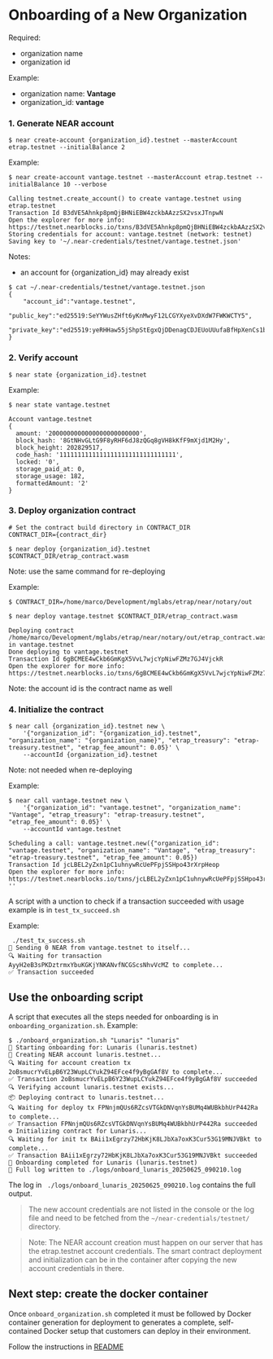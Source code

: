 # Onboarding of a New Organization

Required:
- organization name
- organization id

Example:
- organization name: **Vantage**
- organization_id: **vantage**

### 1. Generate NEAR account

```
$ near create-account {organization_id}.testnet --masterAccount etrap.testnet --initialBalance 2
```

Example:

```
$ near create-account vantage.testnet --masterAccount etrap.testnet --initialBalance 10 --verbose

Calling testnet.create_account() to create vantage.testnet using etrap.testnet
Transaction Id B3dVE5Ahnkp8pmQjBHNiEBW4zckbAAzzSX2vsxJTnpwN
Open the explorer for more info: https://testnet.nearblocks.io/txns/B3dVE5Ahnkp8pmQjBHNiEBW4zckbAAzzSX2vsxJTnpwN
Storing credentials for account: vantage.testnet (network: testnet)
Saving key to '~/.near-credentials/testnet/vantage.testnet.json'
```
Notes:
- an account for {organization_id} may already exist
```
$ cat ~/.near-credentials/testnet/vantage.testnet.json 
{
    "account_id":"vantage.testnet",
    "public_key":"ed25519:SeYYWusZHft6yKnMwyF12LCGYXyeXvDXdW7FWKWCTY5",
    "private_key":"ed25519:yeRHHaw55jShpStEgxQjDDenagCDJEUoUUufaBfHpXenCs1bkH9MkozHw6KJaWd3Y84mT6q4xnzbMkkdAT6aoB7"
}
```
### 2. Verify account

```
$ near state {organization_id}.testnet
```

Example:
```
$ near state vantage.testnet

Account vantage.testnet
{
  amount: '2000000000000000000000000',
  block_hash: '8GtNHvGLtG9F8yRHF6dJ8zQGq8gVH8kKfF9mXjd1M2Hy',
  block_height: 202829517,
  code_hash: '11111111111111111111111111111111',
  locked: '0',
  storage_paid_at: 0,
  storage_usage: 182,
  formattedAmount: '2'
}
```

### 3. Deploy organization contract

```
# Set the contract build directory in CONTRACT_DIR
CONTRACT_DIR={contract_dir}

$ near deploy {organization_id}.testnet $CONTRACT_DIR/etrap_contract.wasm

```
Note: use the same command for re-deploying

Example:
```
$ CONTRACT_DIR=/home/marco/Development/mglabs/etrap/near/notary/out

$ near deploy vantage.testnet $CONTRACT_DIR/etrap_contract.wasm

Deploying contract /home/marco/Development/mglabs/etrap/near/notary/out/etrap_contract.wasm in vantage.testnet
Done deploying to vantage.testnet
Transaction Id 6gBCMEE4wCkb6GmKgX5VvL7wjcYpNiwFZMz7GJ4VjckR
Open the explorer for more info: https://testnet.nearblocks.io/txns/6gBCMEE4wCkb6GmKgX5VvL7wjcYpNiwFZMz7GJ4VjckR

```
Note: the account id is the contract name as well

### 4. Initialize the contract

```
$ near call {organization_id}.testnet new \
    '{"organization_id": "{organization_id}.testnet", "organization_name": "{organization_name}", "etrap_treasury": "etrap-treasury.testnet", "etrap_fee_amount": 0.05}' \
    --accountId {organization_id}.testnet
```
Note: not needed when re-deploying

Example:
```
$ near call vantage.testnet new \
    '{"organization_id": "vantage.testnet", "organization_name": "Vantage", "etrap_treasury": "etrap-treasury.testnet", "etrap_fee_amount": 0.05}' \
    --accountId vantage.testnet

Scheduling a call: vantage.testnet.new({"organization_id": "vantage.testnet", "organization_name": "Vantage", "etrap_treasury": "etrap-treasury.testnet", "etrap_fee_amount": 0.05})
Transaction Id jcLBEL2yZxn1pC1uhnywRcUePFpjSSHpo43rXrpHeop
Open the explorer for more info: https://testnet.nearblocks.io/txns/jcLBEL2yZxn1pC1uhnywRcUePFpjSSHpo43rXrpHeop
''
```

A script with a unction to check if a transaction succeeded with usage example is in `test_tx_succeed.sh`

Example:
```
 ./test_tx_success.sh 
🚀 Sending 0 NEAR from vantage.testnet to itself...
🔍 Waiting for transaction AyyH2eB3sPKDztrmxYbuKGKjYNKANvfNCGScsNhvVcMZ to complete...
✅ Transaction succeeded

```

## Use the onboarding script

A script that executes all the steps needed for onboarding is in `onboarding_organization.sh`.
Example:
```
$ ./onboard_organization.sh "Lunaris" "lunaris"
🚀 Starting onboarding for: Lunaris (lunaris.testnet)
🔧 Creating NEAR account lunaris.testnet...
🔍 Waiting for account creation tx 2oBsmucrYvELpB6Y23WupLCYukZ94EFce4f9yBgGAf8V to complete...
✅ Transaction 2oBsmucrYvELpB6Y23WupLCYukZ94EFce4f9yBgGAf8V succeeded
🔍 Verifying account lunaris.testnet exists...
📦 Deploying contract to lunaris.testnet...
🔍 Waiting for deploy tx FPNnjmQUs6RZcsVTGkDNVqnYsBUMq4WUBkbhUrP442Ra to complete...
✅ Transaction FPNnjmQUs6RZcsVTGkDNVqnYsBUMq4WUBkbhUrP442Ra succeeded
⚙️ Initializing contract for Lunaris...
🔍 Waiting for init tx BAii1xEgrzy72HbKjK8LJbXa7oxK3Cur53G19MNJVBkt to complete...
✅ Transaction BAii1xEgrzy72HbKjK8LJbXa7oxK3Cur53G19MNJVBkt succeeded
🎉 Onboarding completed for Lunaris (lunaris.testnet)
📄 Full log written to ./logs/onboard_lunaris_20250625_090210.log
```
The log in ` ./logs/onboard_lunaris_20250625_090210.log` contains the full output.

> The new account credentials are not listed in the console or the log file and need to be fetched from the `~/near-credentials/testnet/` directory.

>Note: The NEAR account creation must happen on our server that has the etrap.testnet account credentials. The smart contract deployment and initialization can be in the container after copying the new account credentials in there.

## Next step: create the docker container
Once `onboard_organization.sh` completed it must be followed by Docker container generation for deployment
to generates a complete, self-contained Docker setup that customers can deploy in their environment.

Follow the instructions in [README](./docker/README.md)


